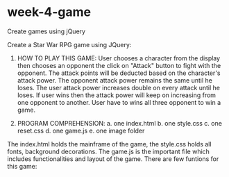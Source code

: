 # week-4-game
Create games using jQuery

Create a Star War RPG game using JQuery:
1. HOW TO PLAY THIS GAME: User chooses a character from the display then chooses an opponent the click on "Attack" button to fight with the opponent. The attack points will be deducted based on the character's attack power. The opponent attack power remains the same until he loses. The user attack power increases double on every attack until he loses. If user wins then the attack power will keep on increasing from one opponent to another. User have to wins all three opponent to win a game.

2. PROGRAM COMPREHENSION: 
    a. one index.html
    b. one style.css
    c. one reset.css
    d. one game.js
    e. one image folder

The index.html holds the mainframe of the game, the style.css holds all fonts, background decorations. The game.js is the important file which includes functionalities and layout of the game. There are few funtions for this game:

